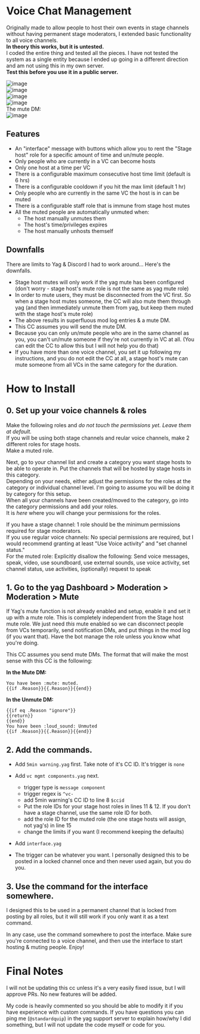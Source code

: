 # Voice Chat Management
Originally made to allow people to host their own events in stage channels without having permanent stage moderators, I extended basic functionality to all voice channels.    
**In theory this works, but it is untested.**   
I coded the entire thing and tested all the pieces. I have not tested the system as a single entity because I ended up going in a different direction and am not using this in my own server.    
**Test this before you use it in a public server.**

![image](https://github.com/user-attachments/assets/01aad47c-636f-4c18-a2fe-b1f6b856e287)     
![image](https://github.com/user-attachments/assets/8bfd082c-4b11-4e13-adbd-73b4f9b4e6d7)     
![image](https://github.com/user-attachments/assets/a161dd34-becb-405d-aac9-903e0ff148af)     
![image](https://github.com/user-attachments/assets/da1fc81f-ff7b-407d-b6ca-202b0de49616)     
The mute DM:     
![image](https://github.com/user-attachments/assets/2d53735a-110b-4dde-a585-e6238ca8cadf)

## Features
- An "interface" message with buttons which allow you to rent the "Stage host" role for a specific amount of time and un/mute people.
- Only people who are currently in a VC can become hosts
- Only one host at a time per VC
- There is a configurable maximum consecutive host time limit (default is 6 hrs)
- There is a configurable cooldown if you hit the max limit (default 1 hr)
- Only people who are currently in the same VC the host is in can be muted
- There is a configurable staff role that is immune from stage host mutes
- All the muted people are automatically unmuted when: 
  - The host manually unmutes them
  - The host's time/privileges expires
  - The host manually unhosts themself

## Downfalls
There are limits to Yag & Discord I had to work around... Here's the downfalls.
- Stage host mutes will only work if the yag mute has been configured (don't worry - stage host's mute role is not the same as yag mute role)
- In order to mute users, they must be disconnected from the VC first. So when a stage host mutes someone, the CC will also mute them through yag (and then immediately unmute them from yag, but keep them muted with the stage host's mute role)
- The above results in superfluous mod log entries & a mute DM.
- This CC assumes you will send the mute DM.
- Because you can only un/mute people who are in the same channel as you, you can't un/mute someone if they're not currently in VC at all. (You can edit the CC to allow this but I will not help you do that)
- If you have more than one voice channel, you set it up following my instructions, and you do not edit the CC at all, a stage host's mute can mute someone from all VCs in the same category for the duration.

# How to Install

## 0. Set up your voice channels & roles
Make the following roles and *do not touch the permissions yet. Leave them at default.*    
If you will be using both stage channels and reular voice channels, make 2 different roles for stage hosts.    
Make a muted role.

Next, go to your channel list and create a category you want stage hosts to be able to operate in. Put the channels that will be hosted by stage hosts in this category.    
Depending on your needs, either adjust the permissions for the roles at the category or individual channel level. I'm going to assume you will be doing it by category for this setup.    
When all your channels have been created/moved to the category, go into the category permissions and add your roles.   
It is *here* where you will change your permissions for the roles.

If you have a stage channel: 1 role should be the minimum permissions required for stage moderators.    
If you use regular voice channels: No special permissions are required, but I would recommend granting at least  "Use Voice activity" and "set channel status."    
For the muted role: Explicitly disallow the following: Send voice messages, speak, video, use soundboard, use external sounds, use voice activity, set channel status, use activities, (optionally) request to speak

## 1. Go to the yag Dashboard > Moderation > Moderation > Mute    
If Yag's mute function is not already enabled and setup, enable it and set it up with a mute role. This is completely independent from the Stage host mute role. We just need *this* mute enabled so we can disconnect people from VCs temporarily, send notification DMs, and put things in the mod log (if you want that). Have the bot manage the role unless you know what you're doing.

This CC assumes you send mute DMs. The format that will make the most sense with this CC is the following:

**In the Mute DM:**    
```
You have been :mute: muted.
{{if .Reason}}{{.Reason}}{{end}}
```

**In the Unmute DM:**     
```
{{if eq .Reason "ignore"}}
{{return}}
{{end}}
You have been :loud_sound: Unmuted 
{{if .Reason}}{{.Reason}}{{end}}
```

## 2. Add the commands.
- Add `5min warning.yag` first. Take note of it's CC ID. It's trigger is `none`
- Add `vc mgmt components.yag` next. 
  - trigger type is `message component`
  - trigger regex is `^vc-`
  - add 5min warning's CC ID to line 8 `$ccid`
  - Put the role IDs for your stage host roles in lines 11 & 12. If you don't have a stage channel, use the same role ID for both.
  - add the role ID for the muted role (the one stage hosts will assign, not yag's) in line 15
  - change the limits if you want (I recommend keeping the defaults)

- Add `interface.yag`
 - The trigger can be whatever you want. I personally designed this to be posted in a locked channel once and then never used again, but you do you.

 ## 3. Use the command for the interface somewhere.
 I designed this to be used in a permanent channel that is locked from posting by all roles, but it will still work if you only want it as a text command. 

 In any case, use the command somewhere to post the interface. Make sure you're connected to a voice channel, and then use the interface to start hosting & muting people. Enjoy!

 # Final Notes
 I will not be updating this cc unless it's a very easily fixed issue, but I will approve PRs. No new features will be added. 

 My code is heavily commented so you should be able to modify it if you have experience with custom commands. If you have questions you can ping me (`@standardquip`) in the yag support server to explain how/why I did something, but I will not update the code myself or code for you.

